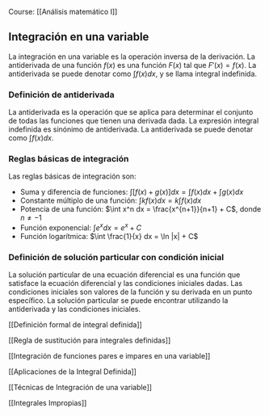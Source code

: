 Course: [[Análisis matemático I]]

## Integración en una variable

La integración en una variable es la operación inversa de la derivación. La antiderivada de una función $f(x)$ es una función $F(x)$ tal que $F'(x) = f(x)$. La antiderivada se puede denotar como $\int f(x) dx$, y se llama integral indefinida. 

### Definición de antiderivada
La antiderivada es la operación que se aplica para determinar el conjunto de todas las funciones que tienen una derivada dada. La expresión integral indefinida es sinónimo de antiderivada. La antiderivada se puede denotar como $\int f(x) dx$.

### Reglas básicas de integración
Las reglas básicas de integración son:

- Suma y diferencia de funciones: $\int [f(x) + g(x)] dx = \int f(x) dx + \int g(x) dx$
- Constante múltiplo de una función: $\int k f(x) dx = k \int f(x) dx$
- Potencia de una función: $\int x^n dx = \frac{x^{n+1}}{n+1} + C$, donde $n \neq -1$
- Función exponencial: $\int e^x dx = e^x + C$
- Función logarítmica: $\int \frac{1}{x} dx = \ln |x| + C$

### Definición de solución particular con condición inicial
La solución particular de una ecuación diferencial es una función que satisface la ecuación diferencial y las condiciones iniciales dadas. Las condiciones iniciales son valores de la función y su derivada en un punto específico. La solución particular se puede encontrar utilizando la antiderivada y las condiciones iniciales.

[[Definición formal de integral definida]]

[[Regla de sustitución para integrales definidas]]

[[Integración de funciones pares e impares en una variable]]

[[Aplicaciones de la Integral Definida]]

[[Técnicas de Integración de una variable]]

[[Integrales Impropias]]